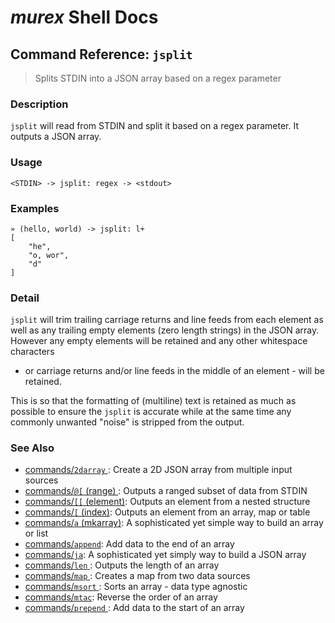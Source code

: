 # _murex_ Shell Docs

## Command Reference: `jsplit` 

> Splits STDIN into a JSON array based on a regex parameter

### Description

`jsplit` will read from STDIN and split it based on a regex parameter. It outputs a JSON array.

### Usage

    <STDIN> -> jsplit: regex -> <stdout>

### Examples

    » (hello, world) -> jsplit: l+ 
    [
        "he",
        "o, wor",
        "d"
    ]

### Detail

`jsplit` will trim trailing carriage returns and line feeds from each element
as well as any trailing empty elements (zero length strings) in the JSON array.
However any empty elements will be retained and any other whitespace characters
- or carriage returns and/or line feeds in the middle of an element - will be
retained.

This is so that the formatting of (multiline) text is retained as much as
possible to ensure the `jsplit` is accurate while at the same time any commonly
unwanted "noise" is stripped from the output.

### See Also

* [commands/`2darray` ](../commands/2darray.md):
  Create a 2D JSON array from multiple input sources
* [commands/`@[` (range) ](../commands/range.md):
  Outputs a ranged subset of data from STDIN
* [commands/`[[` (element)](../commands/element.md):
  Outputs an element from a nested structure
* [commands/`[` (index)](../commands/index.md):
  Outputs an element from an array, map or table
* [commands/`a` (mkarray)](../commands/a.md):
  A sophisticated yet simple way to build an array or list
* [commands/`append`](../commands/append.md):
  Add data to the end of an array
* [commands/`ja`](../commands/ja.md):
  A sophisticated yet simply way to build a JSON array
* [commands/`len` ](../commands/len.md):
  Outputs the length of an array
* [commands/`map` ](../commands/map.md):
  Creates a map from two data sources
* [commands/`msort` ](../commands/msort.md):
  Sorts an array - data type agnostic
* [commands/`mtac`](../commands/mtac.md):
  Reverse the order of an array
* [commands/`prepend` ](../commands/prepend.md):
  Add data to the start of an array